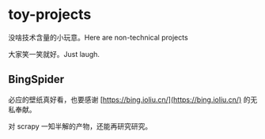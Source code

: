 # toy-projects

没啥技术含量的小玩意。Here are non-technical projects

大家笑一笑就好。Just laugh.

## BingSpider

必应的壁纸真好看，也要感谢 [https://bing.ioliu.cn/](https://bing.ioliu.cn/) 的无私奉献。

对 scrapy 一知半解的产物，还能再研究研究。
